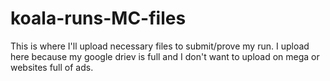 # koala-runs-MC-files
This is where I'll upload necessary files to submit/prove my run.
I upload here because my google driev is full and I don't want to upload on mega or websites full of ads.

